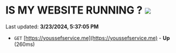 # IS MY WEBSITE RUNNING ? [![](https://img.shields.io/static/v1?label=Sponsor&message=%E2%9D%A4&logo=GitHub&color=%23fe8e86)](https://github.com/sponsors/<username>)

Last updated: **3/23/2024, 5:37:05 PM**

- `GET` [https://youssefservice.me](https://youssefservice.me) - **Up** (260ms)
